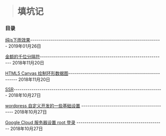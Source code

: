 > # 填坑记
### 目录

[纯js下雨效果](https://github.com/brownliu/Blog/issues/6)------------------------------------------------------------------  2019年01月26日

[金额的千位分隔符](https://github.com/brownliu/Blog/issues/5)---------------------------------------------------------------  2018年11月20日

[HTML5 Canvas 绘制环形数据图](https://github.com/brownliu/Blog/issues/4)----------------------------------------------------  2018年11月20日

[SSR](https://github.com/brownliu/Blog/issues/3)---------------------------------------------------------------------------  2018年10月27日

[wordpress 自定义开发的一些基础设置](https://github.com/brownliu/Blog/issues/2)  --------------------------------------------  2018年10月27日

[Google Cloud 服务器设置 root 登录](https://github.com/brownliu/Blog/issues/1)  --------------------------------------------  2018年10月27日
